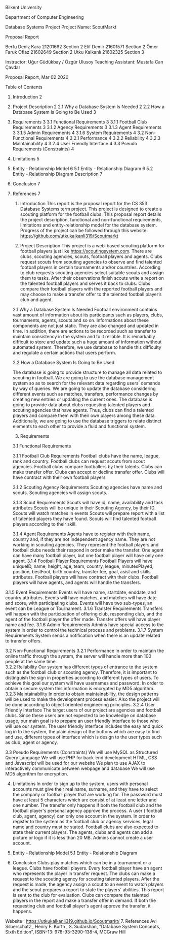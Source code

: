  
Bilkent University

 
Department of Computer Engineering
 



Database Systems Project
Project Name: ScoutMarkt


Proposal Report


Berfu Deniz Kara	21201662	Section 2
Elif Demir		21601571	Section 2
Ömer Faruk Oflaz	21602649	Section 2
Utku Kalkanlı		21602325	Section 3
	
Instructor: Uğur Güdükbay / Özgür Ulusoy
Teaching Assistant: Mustafa Can Çavdar
 
 
Proposal Report, Mar 02 2020

Table of Contents

1. Introduction	2
2. Project Description	2
2.1 Why a Database System Is Needed	2
2.2 How a Database System Is Going to Be Used	3
3. Requirements	3
3.1 Functional Requirements	3
3.1.1 Football Club Requirements	3
3.1.2 Agency Requirements	3
3.1.3 Agent Requirements	3
3.1.5 Admin Requirements	4
3.1.6 System Requirements	4
3.2 Non-Functional Requirements	4
3.2.1 Performance	4
3.2.2 Reliability	4
3.2.3 Maintainability	4
3.2.4 User Friendly Interface	4
3.3 Pseudo Requirements (Constraints)	4
4. Limitations	5
5. Entity - Relationship Model	6
5.1 Entity - Relationship Diagram	6
5.2 Entity - Relationship Diagram Description	7
6. Conclusion	7
7. References	7













	1. Introduction
This report is the proposal report for the CS 353 Database Systems term project. This project is designed to create a scouting platform for the football clubs. This proposal report details the project description, functional and non-functional requirements, limitations and entity-relationship model for the database system. Progress of the project can be followed through this website: https://github.com/utkukalkanli319/Scoutmarkt

	2. Project Description
	This project is a web-based scouting platform for football players just like https://scoutingsystem.com. There are clubs, scouting agencies, scouts, football players and agents. Clubs request scouts from scouting agencies to observe and find talented football players in certain tournaments and/or countries. According to club requests scouting agencies select suitable scouts and assign them to tasks. After their observations finish scouts write a report on the talented football players and serves it back to clubs. Clubs compare their football players with the reported football players and may choose to make a transfer offer to the talented football player’s club and agent.

	2.1 Why a Database System Is Needed 
	Football environment contains vast amount of information about its participants such as players, clubs, tournaments, agents, scouts and so on. Informations about these components are not just static. They are also changed and updated in time. In addition, there are actions to be recorded such as transfer to maintain consistency in the system and to it reliable. It is remarkably difficult to store and update such a huge amount of information without automated system. Therefore, we use database to handle this difficulty and regulate a certain actions that users perform.

	2.2 How a Database System Is Going to Be Used

	The database is going to provide structure to manage all data related to scouting in football. We are going to use the database management system so as to search for the relevant data regarding users’ demands by way of queries. We are going to update the database considering different events such as matches, transfers, performance changes by creating new entries or updating the current ones. The database is going to provide data about clubs requesting talented players and scouting agencies that have agents. Thus, clubs can find a talented players and compare them with their own players among these data. Additionally, we are going to use the database triggers to relate distinct elements to each other to provide a fluid and functional system.

	3. Requirements

	3.1 Functional Requirements

	3.1.1 Football Club Requirements 
Football clubs have the name, league, rank and country.
Football clubs can request scouts from scout agencies. 
Football clubs compare footballers by their talents.
Clubs can make transfer offer.
Clubs can accept or decline transfer offer.
Clubs will have contract with their own football players

	3.1.2 Scouting Agency Requirements 
Scouting agencies have name and scouts.
Scouting agencies will assign scouts. 

	3.1.3 Scout Requirements
Scouts will have id, name, availability and task attributes
Scouts will be unique in their Scouting Agency, by their ID.
Scouts will watch matches in events
Scouts will prepare report with a list of talented players they have found.
Scouts will find talented football players according to their skill.
 
	3.1.4 Agent Requirements 
Agents have to register with their name, country and, if they are not independent agency name. 
They are not working in scouting agencies. 
They represent the football players and football clubs needs their respond in order make the transfer. 
One agent can have many football player, but one football player will have only one agent.
3.1.4 Football Player Requirements 
Football Players will have uniqueID, name, height, age, team, country, league, minutesPlayed, position, bestFoot, birth country, transfer fee, goal, asist and skills attributes.
Football players will have contract with their clubs.
Football players will have agents, and agents will handle the transfers.

3.1.5 Event Requirements 
Events will have name, startdate, enddate, and country attributes.
Events will have matches, and matches will have date and score, with participating clubs.
Events will have two sub-types, an event can be League or Tournament.
3.1.6 Transfer Requirements 
Transfers will happen with the participation of offering club, responding club, and the agent of the football player the offer made.
Transfer offers will have player name and fee.
3.1.6 Admin Requirements 
Admins have special access to the system in order to control the technical process and problems. 
	3.1.7 System Requirements 
System sends a notification when there is an update related to transfer offers. 
	
3.2 Non-Functional Requirements
	3.2.1 Performance
	In order to maintain the online traffic through the system, the server will handle more than 100 people at the same time.  
	3.2.2 Reliability
Our system has different types of entrance to the system such as the football club or scouting agency.  Therefore, it is important to distinguish the sign in properties according to different types of users. To achieve this goal our system will have usernames and password. In order to obtain a secure system this information is encrypted by MD5 algorithm. 
	3.2.3 Maintainability
In order to obtain maintainability, the design patterns will be used to make the development process easier. Also the project will be done according to object oriented engineering principles. 
	3.2.4 User Friendly Interface
	The target users of our project are agencies and football clubs. Since these users are not expected to be knowledge on database usage, our main goal is to prepare an user friendly interface to those who will use our system. The user friendly interface includes the easy and quick log in to the system, the plain design of the buttons which are easy to find and use, different types of interface which is design to the user types such as club, agent or agency. 
 
3.3 Pseudo Requirements (Constraints)
We will use MySQL as Structured Query Language
We will use PHP for back-end development
HTML, CSS and Javascript will be used for our website
We plan to use AJAX to interactively communicate between webpage and database
We will use MD5 algorithm for encryption. 

4. Limitations
In order to sign up to the system, users with personal accounts must give their real name, surname, and they have to select the company or football player that are working for. 
The password must have at least 5 characters which are consist of at least one letter and one number. 
The transfer only happens if both the football club and the football player's personal agency approve the process. 
A user ( football club, agent, agency) can only one account in the system. 
In order to register to the system as the football club or agency services, legal name and country must be stated. Football clubs are also expected to state their current players. 
The agents, clubs and agents can add a picture or logo if it is less than 20 MB.
Admins cannot create a user account. 

5. Entity - Relationship Model
5.1 Entity - Relationship Diagram


6. Conclusion
Clubs play matches which can be in a tournament or a league. Clubs have football players. Every football player have an agent who represents the player in transfer request. The clubs can make a request to the scouting agency for scouting talented players. After the request is made, the agency assign a scout to an event to watch players and the scout prepares a report to state the players' abilities. This report is sent to the club for evaluation. Clubs can compare the talented players in the report and make a transfer offer in demand. If both the requesting club and football player's agent approve the transfer, it happens.

Website :   https://utkukalkanli319.github.io/Scoutmarkt/
7. References
Avi Silberschatz , Henry F. Korth , S. Sudarshan, “Database System Concepts, Sixth
Edition”, ISBN-13: 978-93-3290-138-4, MCGraw Hill

 
